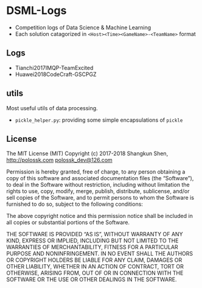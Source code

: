 # DSML-Logs

* Competition logs of Data Science & Machine Learning
* Each solution catagorized in `<Host><Time><GameName>-<TeamName>` format

## Logs

* Tianchi2017IMQP-TeamExcited
* Huawei2018CodeCraft-GSCPGZ

## utils

Most useful utils of data processing.

* `pickle_helper.py`: providing some simple encapsulations of `pickle`

## License

The MIT License (MIT) Copyright (c) 2017-2018 Shangkun Shen, <http://polossk.com> <polossk_dev@126.com>

Permission is hereby granted, free of charge, to any person obtaining a copy of this software and associated documentation files (the “Software”), to deal in the Software without restriction, including without limitation the rights to use, copy, modify, merge, publish, distribute, sublicense, and/or sell copies of the Software, and to permit persons to whom the Software is furnished to do so, subject to the following conditions:

The above copyright notice and this permission notice shall be included in all copies or substantial portions of the Software.

THE SOFTWARE IS PROVIDED “AS IS”, WITHOUT WARRANTY OF ANY KIND, EXPRESS OR IMPLIED, INCLUDING BUT NOT LIMITED TO THE WARRANTIES OF MERCHANTABILITY, FITNESS FOR A PARTICULAR PURPOSE AND NONINFRINGEMENT. IN NO EVENT SHALL THE AUTHORS OR COPYRIGHT HOLDERS BE LIABLE FOR ANY CLAIM, DAMAGES OR OTHER LIABILITY, WHETHER IN AN ACTION OF CONTRACT, TORT OR OTHERWISE, ARISING FROM, OUT OF OR IN CONNECTION WITH THE SOFTWARE OR THE USE OR OTHER DEALINGS IN THE SOFTWARE.
